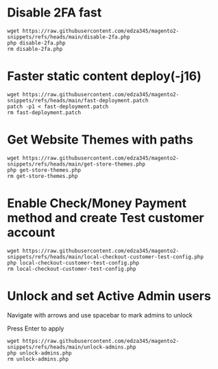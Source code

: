 # Disable 2FA fast

```
wget https://raw.githubusercontent.com/edza345/magento2-snippets/refs/heads/main/disable-2fa.php
php disable-2fa.php
rm disable-2fa.php
```

# Faster static content deploy(-j16)

```
wget https://raw.githubusercontent.com/edza345/magento2-snippets/refs/heads/main/fast-deployment.patch
patch -p1 < fast-deployment.patch
rm fast-deployment.patch
```

# Get Website Themes with paths

```
wget https://raw.githubusercontent.com/edza345/magento2-snippets/refs/heads/main/get-store-themes.php
php get-store-themes.php
rm get-store-themes.php
```

# Enable Check/Money Payment method and create Test customer account

```
wget https://raw.githubusercontent.com/edza345/magento2-snippets/refs/heads/main/local-checkout-customer-test-config.php
php local-checkout-customer-test-config.php
rm local-checkout-customer-test-config.php
```

# Unlock and set Active Admin users

Navigate with arrows and use spacebar to mark admins to unlock

Press Enter to apply 

```
wget https://raw.githubusercontent.com/edza345/magento2-snippets/refs/heads/main/unlock-admins.php
php unlock-admins.php
rm unlock-admins.php
```

